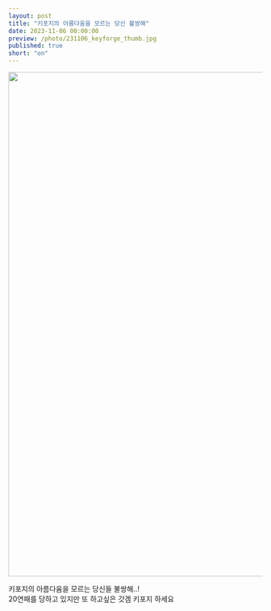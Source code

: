 ```yaml
---
layout: post
title: "키포지의 아름다움을 모르는 당신 불쌍해"
date: 2023-11-06 00:00:00
preview: /photo/231106_keyforge_thumb.jpg
published: true
short: "on"
---
```


<img src="/photo/231106_keyforge.jpg" width="1000">


키포지의 아름다움을 모르는 당신들 불쌍해..!<br>
20연패를 당하고 있지만 또 하고싶은 갓겜 키포지 하세요 <br>
